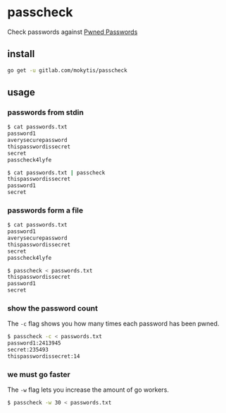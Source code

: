 # passcheck

Check passwords against [Pwned Passwords](https://haveibeenpwned.com/Passwords)

## install
```bash
go get -u gitlab.com/mokytis/passcheck
```

## usage

### passwords from stdin

```bash
$ cat passwords.txt
password1
averysecurepassword
thispasswordissecret
secret
passcheck4lyfe

$ cat passwords.txt | passcheck
thispasswordissecret
password1
secret
```

### passwords form a file

```bash
$ cat passwords.txt
password1
averysecurepassword
thispasswordissecret
secret
passcheck4lyfe

$ passcheck < passwords.txt
thispasswordissecret
password1
secret
```

### show the password count

The `-c` flag shows you how many times each password has been pwned.

```bash
$ passcheck -c < passwords.txt
password1:2413945
secret:235493
thispasswordissecret:14
```

### we must go faster

The `-w` flag lets you increase the amount of go workers.

```bash
$ passcheck -w 30 < passwords.txt
```
